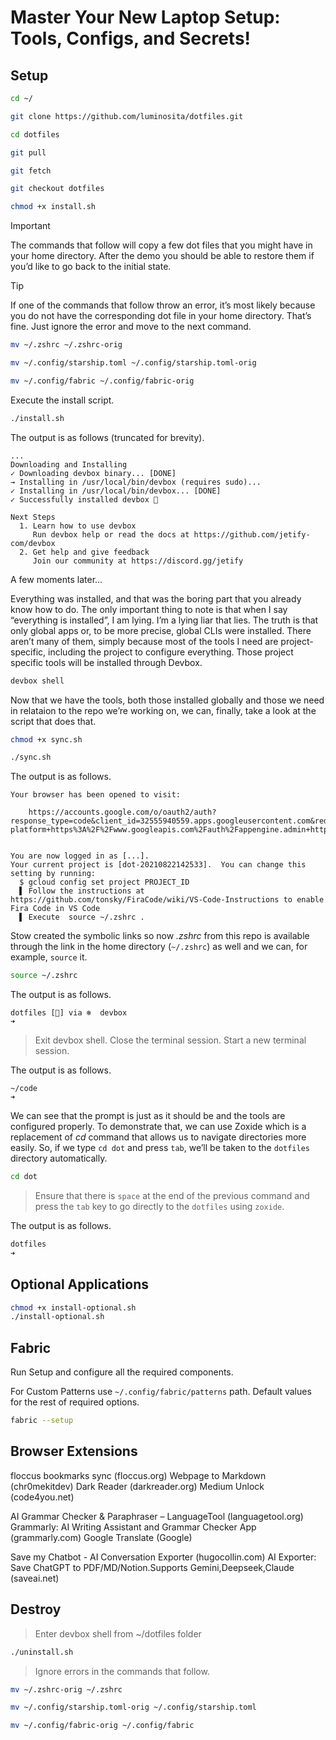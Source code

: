 # Master Your New Laptop Setup: Tools, Configs, and Secrets!

## Setup

```sh
cd ~/

git clone https://github.com/luminosita/dotfiles.git

cd dotfiles

git pull

git fetch

git checkout dotfiles

chmod +x install.sh
```

> [!IMPORTANT]
> The commands that follow will copy a few dot files that you might have in your home directory. After the demo you should be able to restore them if you’d like to go back to the initial state.

> [!TIP]
> If one of the commands that follow throw an error, it’s most likely because you do not have the corresponding dot file in your home directory. That’s fine. Just ignore the error and move to the next command.

```sh
mv ~/.zshrc ~/.zshrc-orig

mv ~/.config/starship.toml ~/.config/starship.toml-orig

mv ~/.config/fabric ~/.config/fabric-orig
```

Execute the install script.

```sh
./install.sh
```

The output is as follows (truncated for brevity).

```
...
Downloading and Installing
✓ Downloading devbox binary... [DONE]
→ Installing in /usr/local/bin/devbox (requires sudo)...
✓ Installing in /usr/local/bin/devbox... [DONE]
✓ Successfully installed devbox 🚀

Next Steps
  1. Learn how to use devbox
     Run devbox help or read the docs at https://github.com/jetify-com/devbox
  2. Get help and give feedback
     Join our community at https://discord.gg/jetify
```

A few moments later…

Everything was installed, and that was the boring part that you already know how to do. The only important thing to note is that when I say “everything is installed”, I am lying. I’m a lying liar that lies. The truth is that only global apps or, to be more precise, global CLIs were installed. There aren’t many of them, simply because most of the tools I need are project-specific, including the project to configure everything. Those project specific tools will be installed through Devbox.


```sh
devbox shell
```

Now that we have the tools, both those installed globally and those we need in relataion to the repo we’re working on, we can, finally, take a look at the script that does that.

```sh
chmod +x sync.sh

./sync.sh
```

The output is as follows.

```
Your browser has been opened to visit:

    https://accounts.google.com/o/oauth2/auth?response_type=code&client_id=32555940559.apps.googleusercontent.com&redirect_uri=http%3A%2F%2Flocalhost%3A8085%2F&scope=openid+https%3A%2F%2Fwww.googleapis.com%2Fauth%2Fuserinfo.email+https%3A%2F%2Fwww.googleapis.com%2Fauth%2Fcloud-platform+https%3A%2F%2Fwww.googleapis.com%2Fauth%2Fappengine.admin+https%3A%2F%2Fwww.googleapis.com%2Fauth%2Fsqlservice.login+https%3A%2F%2Fwww.googleapis.com%2Fauth%2Fcompute+https%3A%2F%2Fwww.googleapis.com%2Fauth%2Faccounts.reauth&state=1ytC82p0kSBpyBt3jGPjEFqsm7tjXg&access_type=offline&code_challenge=Kl3lqOMWJqHWIBoTVFp3AEZXdXN_Fi7OgsrxEAFk9Q8&code_challenge_method=S256


You are now logged in as [...].
Your current project is [dot-20210822142533].  You can change this setting by running:
  $ gcloud config set project PROJECT_ID
  ▌ Follow the instructions at https://github.com/tonsky/FiraCode/wiki/VS-Code-Instructions to enable Fira Code in VS Code
  ▌ Execute  source ~/.zshrc .
```

Stow created the symbolic links so now _.zshrc_ from this repo is available through the link in the home directory (`~/.zshrc`) as well and we can, for example, `source` it.

```sh
source ~/.zshrc
```

The output is as follows.

```
dotfiles [📝] via ❄️  devbox
➜ 
```

> Exit devbox shell. Close the terminal session. Start a new terminal session.

The output is as follows.

```
~/code
➜
```

We can see that the prompt is just as it should be and the tools are configured properly. To demonstrate that, we can use Zoxide which is a replacement of _cd_ command that allows us to navigate directories more easily. So, if we type `cd dot` and press `tab`, we’ll be taken to the `dotfiles` directory automatically.

```sh
cd dot 
```

> Ensure that there is `space` at the end of the previous command and press the `tab` key to go directly to the `dotfiles` using `zoxide`.

The output is as follows.

```sh
dotfiles 
➜ 
```

## Optional Applications

```sh
chmod +x install-optional.sh
./install-optional.sh
```

## Fabric

Run Setup and configure all the required components.

For Custom Patterns use `~/.config/fabric/patterns` path. Default values for the rest of required options.

```sh
fabric --setup
```

## Browser Extensions

floccus bookmarks sync (floccus.org)
Webpage to Markdown (chr0mekitdev)
Dark Reader (darkreader.org)
Medium Unlock (code4you.net)

AI Grammar Checker & Paraphraser – LanguageTool (languagetool.org)
Grammarly: AI Writing Assistant and Grammar Checker App (grammarly.com)
Google Translate (Google)

Save my Chatbot - AI Conversation Exporter (hugocollin.com)
AI Exporter: Save ChatGPT to PDF/MD/Notion.Supports Gemini,Deepseek,Claude (saveai.net)

## Destroy

> Enter devbox shell from ~/dotfiles folder

```sh
./uninstall.sh
```

> Ignore errors in the commands that follow.

```sh
mv ~/.zshrc-orig ~/.zshrc

mv ~/.config/starship.toml-orig ~/.config/starship.toml

mv ~/.config/fabric-orig ~/.config/fabric
```